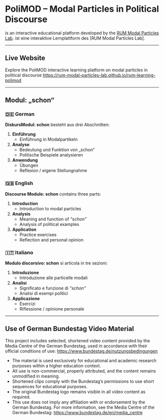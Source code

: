 # PoliMOD – Modal Particles in Political Discourse
is an interactive educational platform developed by the [RUM Modal Particles Lab](https://github.com/rum-modal-particles-lab).
ist eine interaktive Lernplattform des [RUM Modal Particles Lab].

---

## Live Website
Explore the PoliMOD interactive learning platform on modal particles in political discourse
https://rum-modal-particles-lab.github.io/rum-learning-polimod

---

## Modul: „schon“

### 🇩🇪 German  
**DiskursModul: schon** besteht aus drei Abschnitten:

1. **Einführung**
   - Einführung in Modalpartikeln
2. **Analyse**
   - Bedeutung und Funktion von „schon“
   - Politische Beispiele analysieren
3. **Anwendung**
   - Übungen
   - Reflexion / eigene Stellungnahme

### 🇬🇧 English  
**Discourse Module: schon** contains three parts:

1. **Introduction**
   - Introduction to modal particles
2. **Analysis**
   - Meaning and function of _"schon"_
   - Analysis of political examples
3. **Application**
   - Practice exercises
   - Reflection and personal opinion

### 🇮🇹 Italiano  
**Modulo discorsivo: schon** si articola in tre sezioni:

1. **Introduzione**
   - Introduzione alle particelle modali
2. **Analisi**
   - Significato e funzione di _"schon"_
   - Analisi di esempi politici
3. **Applicazione**
   - Esercizi
   - Riflessione / opinione personale

---
## Use of German Bundestag Video Material

This project includes selected, shortened video content provided by the Media Centre of the German Bundestag, used in accordance with their official conditions of use: https://www.bundestag.de/nutzungsbedingungen
   - The material is used exclusively for educational and academic research purposes within a higher education context.
   - All use is non-commercial, properly attributed, and the content remains unmodified in meaning.
   - Shortened clips comply with the Bundestag’s permissions to use short sequences for educational purposes.
   - The original Bundestag logo remains visible in all video content as required.
   - This use does not imply any affiliation with or endorsement by the German Bundestag.
For more information, see the Media Centre of the German Bundestag: https://www.bundestag.de/en/media_centre
